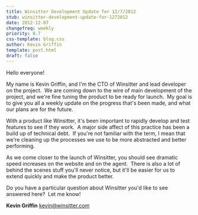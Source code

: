 ```yaml
---
title: Winsitter Development Update for 12/7/2012
stub: winsitter-development-update-for-1272012
date: 2012-12-07
changefreq: weekly
priority: 0.7
css-template: blog.css
author: Kevin Griffin
template: post.html
draft: false
---
```

Hello everyone!

My name is Kevin Griffin, and I'm the CTO of Winsitter and lead developer on the project.  We are coming down to the wire of main development of the project, and we're fine tuning the product to be ready for launch.  My goal is to give you all a weekly update on the progress that's been made, and what our plans are for the future.

With a product like Winsitter, it's been important to rapidly develop and test features to see if they work.  A major side affect of this practice has been a build up of technical debt.  If you're not familiar with the term, I mean that we're cleaning up the processes we use to be more abstracted and better performing.

As we come closer to the launch of Winsitter, you should see dramatic speed increases on the website and on the agent.  There is also a lot of behind the scenes stuff you'll never notice, but it'll be easier for us to extend quickly and make the product better.

Do you have a particular question about Winsitter you'd like to see answered here?  Let me know!

<strong>Kevin Griffin</strong>
kevin@winsitter.com
